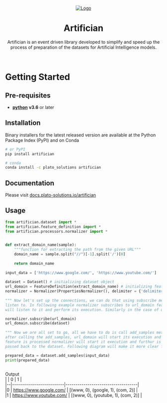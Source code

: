 
<div id="top"></div>  
  
<!-- PROJECT LOGO -->  
  
<br />  
  
<div align="center">  
  
<a href="https://www.platosolutions.io/">  
  
<img src="https://i.ibb.co/w4v9g9d/Plato-Logo.png" alt="Logo" />  
    
</a>  
  
<h1 align="center">Artifician</h1>  
  
<p align="center">  
  
Artifician is an event driven library developed to simplify and speed up the process of preparation of the datasets for Artificial Intelligence models.
  
<br />  

</div>

# Getting Started
  
## Pre-requisites  
- [**python**](https://www.python.org/) **v3.6** or later

## Installation 
Binary installers for the latest released version are available at the Python Package Index (PyPI) and on Conda

```sh
# or PyPI
pip install artifician
```

```sh
# conda
conda install -c plato_solutions artifician
```

## Documentation
Please visit [docs.plato-solutions.io/artifician](https://plato-solutions.gitbook.io/artifician/)
  
## Usage  
  
```python  
from artifician.dataset import *
from artifician.feature_definition import *
from artifician.processors.normalizer import *

  
def extract_domain_name(sample):  
    """function for extracting the path from the given URL"""
    domain_name = sample.split("//")[-1].split('/')[0] 
 
    return domain_name  
 
input_data = ['https://www.google.com/', 'https://www.youtube.com/']  
  
dataset = Dataset() # initializing dataset object
url_domain = FeatureDefinition(extract_domain_name) # initializing feature_definition and passing extractor function name as a parameter 
normalizer = Normalizer(PropertiesNormalizer(), delimiter = {'delimiter': ["."]})  # Initializing normalizer (processor)
  
""" Now let's set up the connections, we can do that using subscribe method. listener subscribes to the event to which he wants to 
listen to. In following example normalizer subscribes to url_domain feature that means everytime url_domain is processed normalizer 
will listen to it and perform its execution. Similarly in the case of url_doamin and dataset, here url_domain is listening to datatset. """ 

normalizer.subscribe(url_domain) 
url_domain.subscribe(dataset)  
  
""" Now we are all set to go, all we have to do is call add_samples method on the dataset object and pass the input data
after calling the add_samples, url_domain will start its execution and extract the data using extract_domain_name function, as soon url_domain
feature is processed normalizer will start it execution and furthur is will process the data extracted by url_domain. The processed data is then
passed back to the dataset. Following diagram will make it more clear for you. """ 

prepared_data = dataset.add_samples(input_data)  
print(prepared_data)  
  
```  
  
Output  
|  |                        0 |                                 1  |  
|--|--------------------------|------------------------------------|  
|0 | https://www.google.com/  | [(www, 0), (google, 1), (com, 2)] |  
|1 | https://www.youtube.com/ | [(www, 0), (youtube, 1), (com, 2)] |